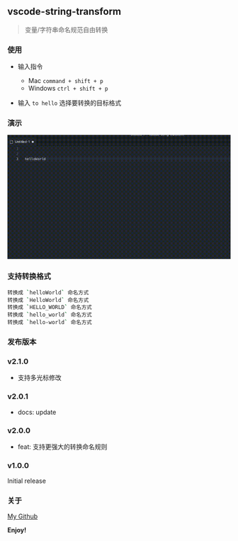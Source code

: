 ## vscode-string-transform

> 变量/字符串命名规范自由转换

### 使用

- 输入指令
  - Mac `command + shift + p`
  - Windows `ctrl + shift + p`

- 输入 `to hello` 选择要转换的目标格式

### 演示

![演示](https://raw.githubusercontent.com/gauseen/images-bed/master/vscode/example.gif)

### 支持转换格式

```sh
转换成 `helloWorld` 命名方式
转换成 `HelloWorld` 命名方式
转换成 `HELLO_WORLD` 命名方式
转换成 `hello_world` 命名方式
转换成 `hello-world` 命名方式
```

### 发布版本

### v2.1.0

- 支持多光标修改

### v2.0.1

- docs: update

### v2.0.0

- feat: 支持更强大的转换命名规则

### v1.0.0

Initial release

### 关于

[My Github](https://github.com/gauseen/vscode-string-transform)

**Enjoy!**
